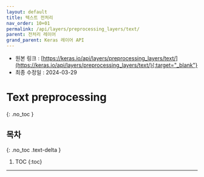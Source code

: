 ```yaml
---
layout: default
title: 텍스트 전처리
nav_order: 10+01
permalink: /api/layers/preprocessing_layers/text/
parent: 전처리 레이어
grand_parent: Keras 레이어 API
---
```


* 원본 링크 : [https://keras.io/api/layers/preprocessing_layers/text/](https://keras.io/api/layers/preprocessing_layers/text/){:target="_blank"}
* 최종 수정일 : 2024-03-29

# Text preprocessing
{: .no_toc }

## 목차
{: .no_toc .text-delta }

1. TOC
{:toc}

---
